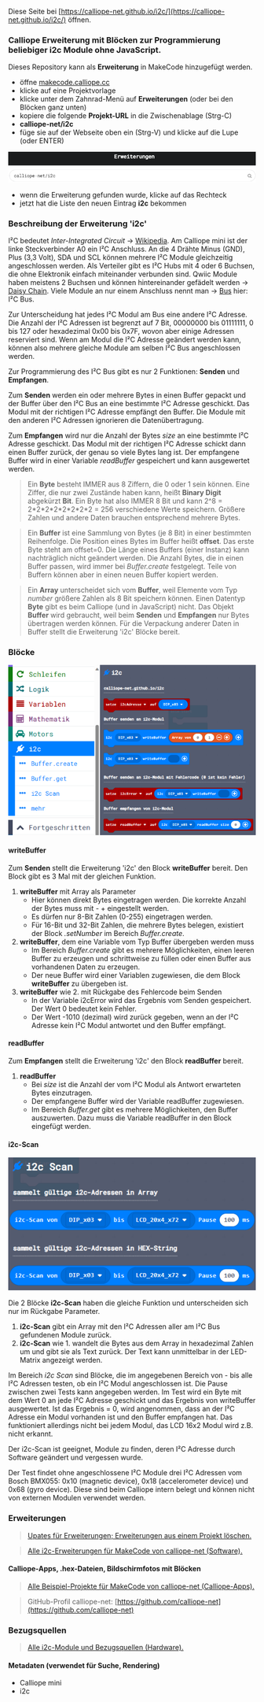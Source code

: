 
Diese Seite bei [https://calliope-net.github.io/i2c/](https://calliope-net.github.io/i2c/) öffnen.

### Calliope Erweiterung mit Blöcken zur Programmierung beliebiger i2c Module ohne JavaScript.

Dieses Repository kann als **Erweiterung** in MakeCode hinzugefügt werden.

* öffne [makecode.calliope.cc](https://makecode.calliope.cc)
* klicke auf eine Projektvorlage
* klicke unter dem Zahnrad-Menü auf **Erweiterungen** (oder bei den Blöcken ganz unten)
* kopiere die folgende **Projekt-URL** in die Zwischenablage (Strg-C)
* **calliope-net/i2c**
* füge sie auf der Webseite oben ein (Strg-V) und klicke auf die Lupe (oder ENTER)

![](erweiterung-laden.png)

* wenn die Erweiterung gefunden wurde, klicke auf das Rechteck
* jetzt hat die Liste den neuen Eintrag **i2c** bekommen

### Beschreibung der Erweiterung 'i2c'

I²C bedeutet *Inter-Integrated Circuit* → [Wikipedia](https://de.wikipedia.org/wiki/I%C2%B2C). Am Calliope mini ist der linke Steckverbinder A0 ein I²C Anschluss.
An die 4 Drähte Minus (GND), Plus (3,3 Volt), SDA und SCL können mehrere I²C Module gleichzeitig angeschlossen werden. Als Verteiler gibt es I²C Hubs mit 4 oder 6 Buchsen,
die ohne Elektronik einfach miteinander verbunden sind. Qwiic Module haben meistens 2 Buchsen und können hintereinander gefädelt werden → [Daisy Chain](https://de.wikipedia.org/wiki/Daisy_Chain).
Viele Module an nur einem Anschluss nennt man → [Bus](https://de.wikipedia.org/wiki/Bus_(Datenverarbeitung)#Bussysteme) hier: I²C Bus.

Zur Unterscheidung hat jedes I²C Modul am Bus eine andere I²C Adresse. Die Anzahl der I²C Adressen ist begrenzt auf 7 Bit, 00000000 bis 01111111, 0 bis 127 oder hexadezimal 0x00 bis 0x7F, 
wovon aber einige Adressen reserviert sind. Wenn am Modul die I²C Adresse geändert werden kann, können also mehrere gleiche Module am selben I²C Bus angeschlossen werden.

Zur Programmierung des I²C Bus gibt es nur 2 Funktionen: **Senden** und **Empfangen**.

Zum **Senden** werden ein oder mehrere Bytes in einen Buffer gepackt und der Buffer über den I²C Bus an eine bestimmte I²C Adresse geschickt. Das Modul mit der richtigen I²C Adresse empfängt den Buffer.
Die Module mit den anderen I²C Adressen ignorieren die Datenübertragung.

Zum **Empfangen** wird nur die Anzahl der Bytes *size* an eine bestimmte I²C Adresse geschickt. Das Modul mit der richtigen I²C Adresse schickt dann einen Buffer zurück, der genau so viele Bytes lang ist.
Der empfangene Buffer wird in einer Variable *readBuffer* gespeichert und kann ausgewertet werden.

> Ein **Byte** besteht IMMER aus 8 Ziffern, die 0 oder 1 sein können. Eine Ziffer, die nur zwei Zustände haben kann, heißt **Binary Digit** abgekürzt **Bit**.
> Ein Byte hat also IMMER 8 Bit und kann 2^8 = 2\*2\*2\*2\*2\*2\*2\*2 = 256 verschiedene Werte speichern. Größere Zahlen und andere Daten brauchen entsprechend mehrere Bytes.

> Ein **Buffer** ist eine Sammlung von Bytes (je 8 Bit) in einer bestimmten Reihenfolge. Die Position eines Bytes im Buffer heißt **offset**. Das erste Byte steht am offset=0.
> Die Länge eines Buffers (einer Instanz) kann nachträglich nicht geändert werden. Die Anzahl Bytes, die in einen Buffer passen, wird immer bei *Buffer.create* festgelegt.
> Teile von Buffern können aber in einen neuen Buffer kopiert werden.

> Ein **Array** unterscheidet sich vom **Buffer**, weil Elemente vom Typ *number* größere Zahlen als 8 Bit speichern können. Einen Datentyp **Byte** gibt es beim Calliope (und in JavaScript) nicht.
> Das Objekt **Buffer** wird gebraucht, weil beim **Senden** und **Empfangen** nur Bytes übertragen werden können. Für die Verpackung anderer Daten in Buffer stellt die Erweiterung 'i2c' Blöcke bereit.

### Blöcke

![](blocks.png)

#### writeBuffer

Zum **Senden** stellt die Erweiterung 'i2c' den Block **writeBuffer** bereit. Den Block gibt es 3 Mal mit der gleichen Funktion.

1. **writeBuffer** mit Array als Parameter
   * Hier können direkt Bytes eingetragen werden. Die korrekte Anzahl der Bytes muss mit - + eingestellt werden.
   * Es dürfen nur 8-Bit Zahlen (0-255) eingetragen werden.
   * Für 16-Bit und 32-Bit Zahlen, die mehrere Bytes belegen, existiert der Block *.setNumber* im Bereich *Buffer.create*.
2. **writeBuffer**, dem eine Variable vom Typ Buffer übergeben werden muss
   * Im Bereich *Buffer.create* gibt es mehrere Möglichkeiten, einen leeren Buffer zu erzeugen und schrittweise zu füllen oder einen Buffer aus vorhandenen Daten zu erzeugen.
   * Der neue Buffer wird einer Variablen zugewiesen, die dem Block **writeBuffer** zu übergeben ist.
3. **writeBuffer** wie 2. mit Rückgabe des Fehlercode beim Senden
   * In der Variable i2cError wird das Ergebnis vom Senden gespeichert. Der Wert 0 bedeutet kein Fehler.
   * Der Wert -1010 (dezimal) wird zurück gegeben, wenn an der I²C Adresse kein I²C Modul antwortet und den Buffer empfängt.

#### readBuffer

Zum **Empfangen** stellt die Erweiterung 'i2c' den Block **readBuffer** bereit.

1. **readBuffer**
   * Bei *size* ist die Anzahl der vom I²C Modul als Antwort erwarteten Bytes einzutragen.
   * Der empfangene Buffer wird der Variable readBuffer zugewiesen.
   * Im Bereich *Buffer.get* gibt es mehrere Möglichkeiten, den Buffer auszuwerten. Dazu muss die Variable readBuffer in den Block eingefügt werden.

#### i2c-Scan

![](i2cscan.png)

Die 2 Blöcke **i2c-Scan** haben die gleiche Funktion und unterscheiden sich nur im Rückgabe Parameter.

1. **i2c-Scan** gibt ein Array mit den I²C Adressen aller am I²C Bus gefundenen Module zurück.
2. **i2c-Scan** wie 1. wandelt die Bytes aus dem Array in hexadezimal Zahlen um und gibt sie als Text zurück. Der Text kann unmittelbar in der LED-Matrix angezeigt werden.

Im Bereich *i2c Scan* sind Blöcke, die im angegebenen Bereich von - bis alle I²C Adressen testen, ob ein I²C Modul angeschlossen ist.
Die Pause zwischen zwei Tests kann angegeben werden. Im Test wird ein Byte mit dem Wert 0 an jede I²C Adresse geschickt und das Ergebnis von writeBuffer ausgewertet.
Ist das Ergebnis = 0, wird angenommen, dass an der I²C Adresse ein Modul vorhanden ist und den Buffer empfangen hat.
Das funktioniert allerdings nicht bei jedem Modul, das LCD 16x2 Modul wird z.B. nicht erkannt.

Der i2c-Scan ist geeignet, Module zu finden, deren I²C Adresse durch Software geändert und vergessen wurde.

Der Test findet ohne angeschlossene I²C Module drei I²C Adressen vom Bosch BMX055: 0x10 (magnetic device), 0x18 (accelerometer device) und 0x68 (gyro device). Diese sind beim Calliope intern belegt und können nicht von externen Modulen verwendet werden.

### Erweiterungen

> [Upates für Erweiterungen; Erweiterungen aus einem Projekt löschen.](https://calliope-net.github.io/i2c-liste#updates)

> [Alle i2c-Erweiterungen für MakeCode von calliope-net (Software).](https://calliope-net.github.io/i2c-liste#erweiterungen)

#### Calliope-Apps, .hex-Dateien, Bildschirmfotos mit Blöcken

> [Alle Beispiel-Projekte für MakeCode von calliope-net (Calliope-Apps).](https://calliope-net.github.io/i2c-liste#programmierbeispiele)

> GitHub-Profil calliope-net: [https://github.com/calliope-net](https://github.com/calliope-net)

### Bezugsquellen

> [Alle i2c-Module und Bezugsquellen (Hardware).](https://calliope-net.github.io/i2c-liste#bezugsquellen)

#### Metadaten (verwendet für Suche, Rendering)

* Calliope mini
* i2c
